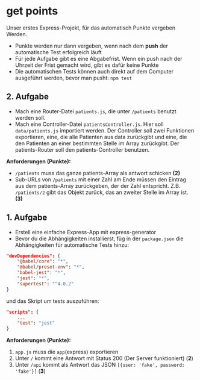 # get points

Unser erstes Express-Projekt, für das automatisch Punkte vergeben Werden.

- Punkte werden nur dann vergeben, wenn nach dem **push** der automatische Test erfolgreich läuft
- Für jede Aufgabe gibt es eine Abgabefrist. Wenn ein push nach der Uhrzeit der Frist gemacht wird, gibt es dafür keine Punkte
- Die automatischen Tests können auch direkt auf dem Computer ausgeführt werden, bevor man pusht: `npm test`

## 2. Aufgabe
- Mach eine Router-Datei `patients.js`, die unter `/patients` benutzt werden soll.
- Mach eine Controller-Datei `patientsController.js`. Hier soll `data/patients.js` importiert werden. Der Controller soll zwei Funktionen exportieren, eine, die alle Patienten aus data zurückgibt und eine, die den Patienten an einer bestimmten Stelle im Array zurückgibt. Der patients-Router soll den patients-Controller benutzen.

**Anforderungen (Punkte):**
- `/patients` muss das ganze patients-Array als antwort schicken **(2)**
- Sub-URLs von `/patients` mit einer Zahl am Ende müssen den Eintrag aus dem patients-Array zurückgeben, der der Zahl entspricht. Z.B. `/patients/2` gibt das Objekt zurück, das an zweiter Stelle im Array ist. **(3)**

## 1. Aufgabe
- Erstell eine einfache Express-App mit express-generator
- Bevor du die Abhängigkeiten installierst, füg in der `package.json` die Abhängigkeiten für automatische Tests hinzu:
```json
"devDependencies": {
    "@babel/core": "*",
    "@babel/preset-env": "*",
    "babel-jest": "*",
    "jest": "*",
    "supertest": "^4.0.2"
}
```
und das Skript um tests auszuführen:
```json
"scripts": {
    ...
    "test": "jest"
}
```

**Anforderungen (Punkte):**
1. `app.js` muss die `app`(express) exportieren
1. Unter `/` kommt eine Antwort mit Status 200 (Der Server funktioniert) (**2**)
2. Unter `/api` kommt als Antwort das JSON `[{user: 'fake', password: 'fake'}]` (**3**)
